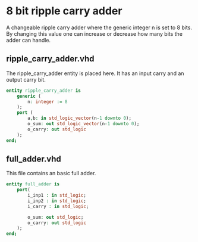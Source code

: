 # 8 bit ripple carry adder

A changeable ripple carry adder where the generic integer n is set to 8 bits. By changing this value one can increase or decrease how many bits the adder can handle.

## ripple_carry_adder.vhd
The ripple_carry_adder entity is placed here. It has an input carry and an output carry bit.

```vhdl
entity ripple_carry_adder is
    generic (
        n: integer := 8
    );
    port (
        a,b: in std_logic_vector(n-1 downto 0);
        o_sum: out std_logic_vector(n-1 downto 0);
        o_carry: out std_logic
    );
end;
```

## full_adder.vhd
This file contains an basic full adder.

```vhdl
entity full_adder is
    port(
        i_inp1 : in std_logic;
        i_inp2 : in std_logic;
        i_carry : in std_logic;

        o_sum: out std_logic;
        o_carry: out std_logic
    );
end;
```
